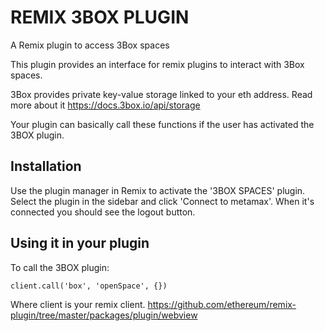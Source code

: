 # REMIX 3BOX PLUGIN
A Remix plugin to access 3Box spaces

This plugin provides an interface for remix plugins to interact with 3Box spaces.

3Box provides private key-value storage linked to your eth address. Read more about it <a target=_blank href='https://docs.3box.io/api/storage'>https://docs.3box.io/api/storage</a>

Your plugin can basically call these functions if the user has activated the 3BOX plugin.

## Installation

Use the plugin manager in Remix to activate the '3BOX SPACES' plugin.
Select the plugin in the sidebar and click 'Connect to metamax'. When it's connected you should see the logout button.

## Using it in your plugin

To call the 3BOX plugin:

```
client.call('box', 'openSpace', {})
```

Where client is your remix client.
<a href='https://github.com/ethereum/remix-plugin/tree/master/packages/plugin/webview' target=_blank>https://github.com/ethereum/remix-plugin/tree/master/packages/plugin/webview</a>



